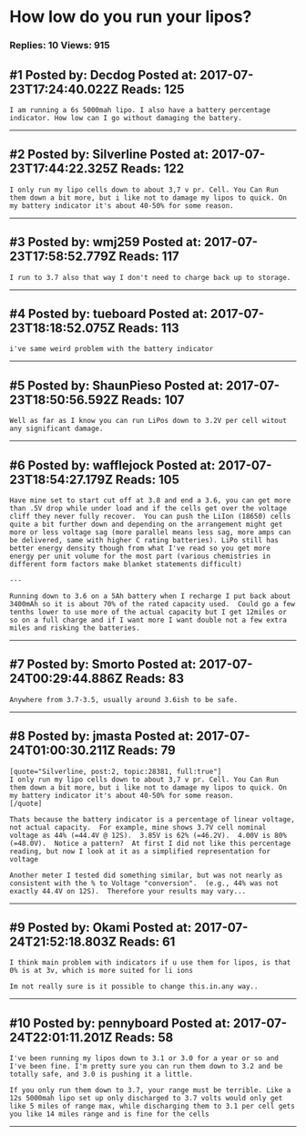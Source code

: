 # How low do you run your lipos?

### Replies: 10 Views: 915

## \#1 Posted by: Decdog Posted at: 2017-07-23T17:24:40.022Z Reads: 125

```
I am running a 6s 5000mah lipo. I also have a battery percentage indicator. How low can I go without damaging the battery.
```

---
## \#2 Posted by: Silverline Posted at: 2017-07-23T17:44:22.325Z Reads: 122

```
I only run my lipo cells down to about 3,7 v pr. Cell. You Can Run them down a bit more, but i like not to damage my lipos to quick. On my battery indicator it's about 40-50% for some reason.
```

---
## \#3 Posted by: wmj259 Posted at: 2017-07-23T17:58:52.779Z Reads: 117

```
I run to 3.7 also that way I don't need to charge back up to storage.
```

---
## \#4 Posted by: tueboard Posted at: 2017-07-23T18:18:52.075Z Reads: 113

```
i've same weird problem with the battery indicator
```

---
## \#5 Posted by: ShaunPieso Posted at: 2017-07-23T18:50:56.592Z Reads: 107

```
Well as far as I know you can run LiPos down to 3.2V per cell witout any significant damage.
```

---
## \#6 Posted by: wafflejock Posted at: 2017-07-23T18:54:27.179Z Reads: 105

```
Have mine set to start cut off at 3.8 and end a 3.6, you can get more than .5V drop while under load and if the cells get over the voltage cliff they never fully recover.  You can push the LiIon (18650) cells quite a bit further down and depending on the arrangement might get more or less voltage sag (more parallel means less sag, more amps can be delivered, same with higher C rating batteries). LiPo still has better energy density though from what I've read so you get more energy per unit volume for the most part (various chemistries in different form factors make blanket statements difficult)

---

Running down to 3.6 on a 5Ah battery when I recharge I put back about 3400mAh so it is about 70% of the rated capacity used.  Could go a few tenths lower to use more of the actual capacity but I get 12miles or so on a full charge and if I want more I want double not a few extra miles and risking the batteries.
```

---
## \#7 Posted by: Smorto Posted at: 2017-07-24T00:29:44.886Z Reads: 83

```
Anywhere from 3.7-3.5, usually around 3.6ish to be safe.
```

---
## \#8 Posted by: jmasta Posted at: 2017-07-24T01:00:30.211Z Reads: 79

```
[quote="Silverline, post:2, topic:28381, full:true"]
I only run my lipo cells down to about 3,7 v pr. Cell. You Can Run them down a bit more, but i like not to damage my lipos to quick. On my battery indicator it's about 40-50% for some reason.
[/quote]

Thats because the battery indicator is a percentage of linear voltage, not actual capacity.  For example, mine shows 3.7V cell nominal voltage as 44% (=44.4V @ 12S).  3.85V is 62% (=46.2V).  4.00V is 80% (=48.0V).  Notice a pattern?  At first I did not like this percentage reading, but now I look at it as a simplified representation for voltage

Another meter I tested did something similar, but was not nearly as consistent with the % to Voltage "conversion".  (e.g., 44% was not exactly 44.4V on 12S).  Therefore your results may vary...
```

---
## \#9 Posted by: Okami Posted at: 2017-07-24T21:52:18.803Z Reads: 61

```
I think main problem with indicators if u use them for lipos, is that 0% is at 3v, which is more suited for li ions

Im not really sure is it possible to change this.in.any way..
```

---
## \#10 Posted by: pennyboard Posted at: 2017-07-24T22:01:11.201Z Reads: 58

```
I've been running my lipos down to 3.1 or 3.0 for a year or so and I've been fine. I'm pretty sure you can run them down to 3.2 and be totally safe, and 3.0 is pushing it a little. 

If you only run them down to 3.7, your range must be terrible. Like a 12s 5000mah lipo set up only discharged to 3.7 volts would only get like 5 miles of range max, while discharging them to 3.1 per cell gets you like 14 miles range and is fine for the cells
```

---
